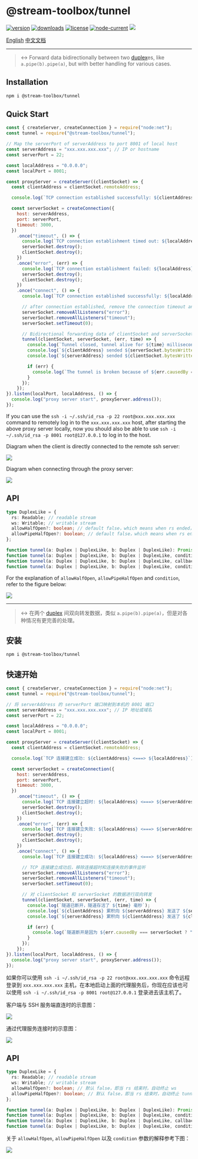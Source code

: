 # @stream-toolbox/tunnel

<p>
    <a href="https://www.npmjs.com/package/@stream-toolbox/tunnel" target="_blank"><img src="https://img.shields.io/npm/v/@stream-toolbox/tunnel.svg?style=for-the-badge" alt="version"></a>
    <a href="https://npmcharts.com/compare/@stream-toolbox/tunnel" target="_blank"><img src="https://img.shields.io/npm/dm/@stream-toolbox/tunnel.svg?style=for-the-badge" alt="downloads"></a>
    <a href="https://github.com/haochuan9421/stream-toolbox/blob/master/packages/tunnel/LICENSE" target="_blank"><img src="https://img.shields.io/npm/l/@stream-toolbox/tunnel.svg?style=for-the-badge" alt="license"></a>
    <a href="https://github.com/haochuan9421/stream-toolbox/tree/master/packages/tunnel" target="_blank"><img src="https://img.shields.io/node/v/@stream-toolbox/tunnel.svg?style=for-the-badge" alt="node-current"></a>
    <a href="https://github.com/haochuan9421/stream-toolbox" target="_blank"><img src="https://img.shields.io/badge/stream--toolbox-%F0%9F%A7%B0-orange?style=for-the-badge"></a>
</p>

[English](#installation) [中文文档](#安装)

---

> ↔️ Forward data bidirectionally between two [duplex](https://nodejs.org/api/stream.html#duplex-and-transform-streams)es, like `a.pipe(b).pipe(a)`, but with better handling for various cases.

## Installation

```bash
npm i @stream-toolbox/tunnel
```

## Quick Start

```js
const { createServer, createConnection } = require("node:net");
const tunnel = require("@stream-toolbox/tunnel");

// Map the serverPort of serverAddress to port 8001 of local host
const serverAddress = "xxx.xxx.xxx.xxx"; // IP or hostname
const serverPort = 22;

const localAddress = "0.0.0.0";
const localPort = 8001;

const proxyServer = createServer((clientSocket) => {
  const clientAddress = clientSocket.remoteAddress;

  console.log(`TCP connection established successfully: ${clientAddress} <===> ${localAddress}`);

  const serverSocket = createConnection({
    host: serverAddress,
    port: serverPort,
    timeout: 3000,
  })
    .once("timeout", () => {
      console.log(`TCP connection establishment timed out: ${localAddress} <===> ${serverAddress}`);
      serverSocket.destroy();
      clientSocket.destroy();
    })
    .once("error", (err) => {
      console.log(`TCP connection establishment failed: ${localAddress} <===> ${serverAddress}`, err);
      serverSocket.destroy();
      clientSocket.destroy();
    })
    .once("connect", () => {
      console.log(`TCP connection established successfully: ${localAddress} <===> ${serverAddress}`);

      // after connection established, remove the connection timeout and failure event listeners
      serverSocket.removeAllListeners("error");
      serverSocket.removeAllListeners("timeout");
      serverSocket.setTimeout(0);

      // Bidirectional forwarding data of clientSocket and serverSocket
      tunnel(clientSocket, serverSocket, (err, time) => {
        console.log(`Tunnel closed, tunnel alive for ${time} milliseconds`);
        console.log(`${clientAddress} sended ${serverSocket.bytesWritten} bytes data to ${serverAddress}`);
        console.log(`${serverAddress} sended ${clientSocket.bytesWritten} bytes data to ${clientAddress}`);

        if (err) {
          console.log(`The tunnel is broken because of ${err.causedBy === serverSocket ? "serverSocket" : "clientSocket"} throws an error:`, err);
        }
      });
    });
}).listen(localPort, localAddress, () => {
  console.log("proxy server start", proxyServer.address());
});
```

If you can use the `ssh -i ~/.ssh/id_rsa -p 22 root@xxx.xxx.xxx.xxx` command to remotely log in to the `xxx.xxx.xxx.xxx` host, after starting the above proxy server locally, now you should also be able to use `ssh -i ~/.ssh/id_rsa -p 8001 root@127.0.0.1` to log in to the host.

Diagram when the client is directly connected to the remote ssh server:

<img src="https://user-images.githubusercontent.com/5093611/230406818-99666d73-d224-40e2-9a39-2b0187c0de0a.png">

Diagram when connecting through the proxy server:

<img src="https://user-images.githubusercontent.com/5093611/230704451-ed5f3734-9145-4bb9-973c-8024fc29c0a7.png">

## API

```ts
type DuplexLike = {
  rs: Readable; // readable stream
  ws: Writable; // writable stream
  allowHalfOpen?: boolean; // default false，which means when rs ended，call ws.end() automatically
  allowPipeHalfOpen?: boolean; // default false，which means when rs ended，end the writable stream of the other side of tunnel automatically
};

function tunnel(a: Duplex | DuplexLike, b: Duplex | DuplexLike): Promise<number>;
function tunnel(a: Duplex | DuplexLike, b: Duplex | DuplexLike, condition: number): Promise<number>;
function tunnel(a: Duplex | DuplexLike, b: Duplex | DuplexLike, callback: callback): void;
function tunnel(a: Duplex | DuplexLike, b: Duplex | DuplexLike, condition: number, callback: callback): void;
```

For the explanation of `allowHalfOpen`, `allowPipeHalfOpen` and `condition`, refer to the figure below:

<img src="https://user-images.githubusercontent.com/5093611/230703813-ddd5e69b-d8e8-4683-aba6-cbaf753e2393.png">

---

> ↔️ 在两个 [duplex](https://nodejs.org/api/stream.html#duplex-and-transform-streams) 间双向转发数据，类似 `a.pipe(b).pipe(a)`，但是对各种情况有更完善的处理。

## 安装

```bash
npm i @stream-toolbox/tunnel
```

## 快速开始

```js
const { createServer, createConnection } = require("node:net");
const tunnel = require("@stream-toolbox/tunnel");

// 将 serverAddress 的 serverPort 端口映射到本机的 8001 端口
const serverAddress = "xxx.xxx.xxx.xxx"; // IP 地址或域名
const serverPort = 22;

const localAddress = "0.0.0.0";
const localPort = 8001;

const proxyServer = createServer((clientSocket) => {
  const clientAddress = clientSocket.remoteAddress;

  console.log(`TCP 连接建立成功: ${clientAddress} <===> ${localAddress}`);

  const serverSocket = createConnection({
    host: serverAddress,
    port: serverPort,
    timeout: 3000,
  })
    .once("timeout", () => {
      console.log(`TCP 连接建立超时: ${localAddress} <===> ${serverAddress}`);
      serverSocket.destroy();
      clientSocket.destroy();
    })
    .once("error", (err) => {
      console.log(`TCP 连接建立失败: ${localAddress} <===> ${serverAddress}`, err);
      serverSocket.destroy();
      clientSocket.destroy();
    })
    .once("connect", () => {
      console.log(`TCP 连接建立成功: ${localAddress} <===> ${serverAddress}`);

      // TCP 连接建立成功后，移除连接超时和连接失败的事件监听
      serverSocket.removeAllListeners("error");
      serverSocket.removeAllListeners("timeout");
      serverSocket.setTimeout(0);

      // 对 clientSocket 和 serverSocket 的数据进行双向转发
      tunnel(clientSocket, serverSocket, (err, time) => {
        console.log(`隧道已断开，隧道存活了 ${time} 毫秒`);
        console.log(`${clientAddress} 累积向 ${serverAddress} 发送了 ${serverSocket.bytesWritten} 字节的数据`);
        console.log(`${serverAddress} 累积向 ${clientAddress} 发送了 ${clientSocket.bytesWritten} 字节的数据`);

        if (err) {
          console.log(`隧道断开是因为 ${err.causedBy === serverSocket ? "serverSocket" : "clientSocket"} 抛出了错误:`, err);
        }
      });
    });
}).listen(localPort, localAddress, () => {
  console.log("proxy server start", proxyServer.address());
});
```

如果你可以使用 `ssh -i ~/.ssh/id_rsa -p 22 root@xxx.xxx.xxx.xxx` 命令远程登录到 `xxx.xxx.xxx.xxx` 主机，在本地启动上面的代理服务后，你现在应该也可以使用 `ssh -i ~/.ssh/id_rsa -p 8001 root@127.0.0.1` 登录进去该主机了。

客户端与 SSH 服务端直连时的示意图：

<img src="https://user-images.githubusercontent.com/5093611/230402930-104220fa-a75f-4439-8729-f6032348e7ff.png">

通过代理服务连接时的示意图：

<img src="https://user-images.githubusercontent.com/5093611/230704470-005b3da8-670a-4644-ac64-f5ce2065a15f.png">

## API

```ts
type DuplexLike = {
  rs: Readable; // readable stream
  ws: Writable; // writable stream
  allowHalfOpen?: boolean; // 默认 false，即当 rs 结束时，自动终止 ws
  allowPipeHalfOpen?: boolean; // 默认 false，即当 rs 结束时，自动终止 tunnel 另一端的 ws
};

function tunnel(a: Duplex | DuplexLike, b: Duplex | DuplexLike): Promise<number>;
function tunnel(a: Duplex | DuplexLike, b: Duplex | DuplexLike, condition: number): Promise<number>;
function tunnel(a: Duplex | DuplexLike, b: Duplex | DuplexLike, callback: callback): void;
function tunnel(a: Duplex | DuplexLike, b: Duplex | DuplexLike, condition: number, callback: callback): void;
```

关于 `allowHalfOpen`, `allowPipeHalfOpen` 以及 `condition` 参数的解释参考下图：

<img src="https://user-images.githubusercontent.com/5093611/230703693-41e7eb1c-2bd5-4062-860a-850d0df2ba29.png">
